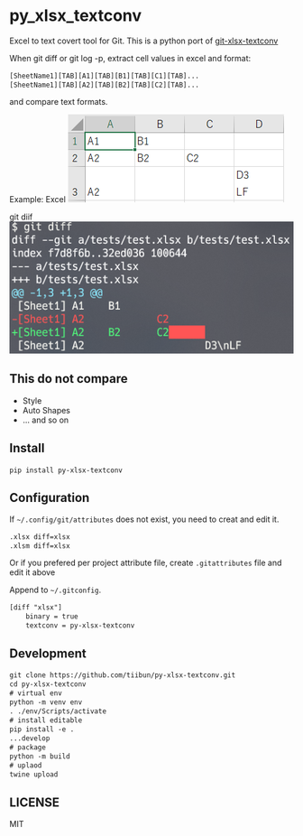 # py_xlsx_textconv

Excel to text covert tool for Git.
This is a python port of [git-xlsx-textconv](https://github.com/tokuhirom/git-xlsx-textconv)

When git diff or git log -p, extract cell values in excel and format:

```
[SheetName1][TAB][A1][TAB][B1][TAB][C1][TAB]...
[SheetName1][TAB][A2][TAB][B2][TAB][C2][TAB]...
```

and compare text formats.

Example: Excel
![excel](https://raw.githubusercontent.com/tiibun/py-xlsx-textconv/main/excel.png)

git diif
![git diff](https://raw.githubusercontent.com/tiibun/py-xlsx-textconv/main/diff.png)

## This do not compare

- Style
- Auto Shapes
- ... and so on

## Install 

```
pip install py-xlsx-textconv
```

## Configuration

If `~/.config/git/attributes` does not exist, you need to creat and edit it.

```:~/.config/git/attributes
.xlsx diff=xlsx
.xlsm diff=xlsx
```

Or if you prefered per project attribute file, create `.gitattributes` file and edit it above

Append to `~/.gitconfig`.

```:~/.gitconfig
[diff "xlsx"]
    binary = true
    textconv = py-xlsx-textconv
```

## Development

```
git clone https://github.com/tiibun/py-xlsx-textconv.git
cd py-xlsx-textconv
# virtual env
python -m venv env
. ./env/Scripts/activate
# install editable
pip install -e .
...develop
# package
python -m build
# uplaod
twine upload
```

## LICENSE

MIT
